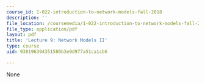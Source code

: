 ```yaml
---
course_id: 1-022-introduction-to-network-models-fall-2018
description: ''
file_location: /coursemedia/1-022-introduction-to-network-models-fall-2018/938196394351580b3e9d977a51ca1cb6_MIT1_022F18_lec9.pdf
file_type: application/pdf
layout: pdf
title: 'Lecture 9: Network Models II'
type: course
uid: 938196394351580b3e9d977a51ca1cb6

---
```

None